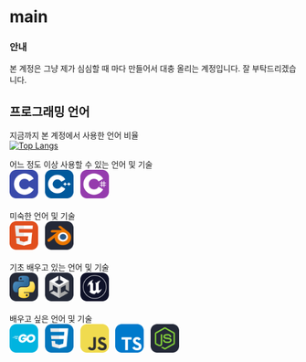 # main

### 안내
본 계정은 그냥 제가 심심할 때 마다 만들어서 대충 올리는 계정입니다. 잘 부탁드리겠습니다.

## 프로그래밍 언어
지금까지 본 계정에서 사용한 언어 비율<br>
[![Top Langs](https://github-readme-stats.vercel.app/api/top-langs/?username=saseolim&layout=compact&theme=shadow_green&hide_title=true)](https://github.com/anuraghazra/github-readme-stats)

어느 정도 이상 사용할 수 있는 언어 및 기술<br>
<img src="https://github.com/tandpfun/skill-icons/blob/main/icons/C.svg" style="width:50px; height:50px;" w alt="C"> &nbsp;
<img src="https://github.com/tandpfun/skill-icons/blob/main/icons/CPP.svg" style="width:50px; height:50px;" w alt="C++"> &nbsp;
<img src="https://github.com/tandpfun/skill-icons/blob/main/icons/CS.svg" style="width:50px; height:50px;" w alt="C++"> &nbsp;
<br><br>
미숙한 언어 및 기술<br>
<img src="https://github.com/tandpfun/skill-icons/blob/main/icons/HTML.svg" style="width:50px; height:50px;"> &nbsp;
<img src="https://github.com/tandpfun/skill-icons/blob/main/icons/Blender-Dark.svg" style="width:50px; height:50px;"> &nbsp;
<br><br>
기초 배우고 있는 언어 및 기술<br>
<img src="https://github.com/tandpfun/skill-icons/blob/main/icons/Python-Dark.svg" style="width:50px; height:50px;"> &nbsp;
<img src="https://github.com/tandpfun/skill-icons/blob/main/icons/Unity-Dark.svg" style="width:50px; height:50px;"> &nbsp;
<img src="https://github.com/tandpfun/skill-icons/blob/main/icons/UnrealEngine.svg" style="width:50px; height:50px;"> &nbsp;
<br><br>
배우고 싶은 언어 및 기술<br>
<img src="https://github.com/tandpfun/skill-icons/blob/main/icons/GoLang.svg" style="width:50px; height:50px;"> &nbsp;
<img src="https://github.com/tandpfun/skill-icons/blob/main/icons/CSS.svg" style="width:50px; height:50px;"> &nbsp;
<img src="https://github.com/tandpfun/skill-icons/blob/main/icons/JavaScript.svg" style="width:50px; height:50px;"> &nbsp;
<img src="https://github.com/tandpfun/skill-icons/blob/main/icons/TypeScript.svg" style="width:50px; height:50px;"> &nbsp;
<img src="https://github.com/tandpfun/skill-icons/blob/main/icons/NodeJS-Dark.svg" style="width:50px; height:50px;"> &nbsp;


<!--
**saseolim/saseolim** is a ✨ _special_ ✨ repository because its `README.md` (this file) appears on your GitHub profile.

Here are some ideas to get you started:

- 🔭 I’m currently working on ...
- 🌱 I’m currently learning ...
- 👯 I’m looking to collaborate on ...
- 🤔 I’m looking for help with ...
- 💬 Ask me about ...
- 📫 How to reach me: ...
- 😄 Pronouns: ...
- ⚡ Fun fact: ...
-->
